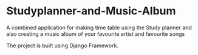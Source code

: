 # Studyplanner-and-Music-Album
A combined application for making time table using the Study planner  and also creating a music album of your favourite artist and favourite songs

The project is built using Django Framework.
